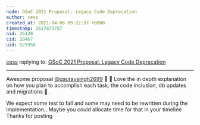 ```yaml
---
node: GSoC 2021 Proposal: Legacy Code Deprecation
author: cess
created_at: 2021-04-08 09:22:37 +0000
timestamp: 1617873757
nid: 26138
cid: 28467
uid: 525958
---
```




[cess](../profile/cess) replying to: [GSoC 2021 Proposal: Legacy Code Deprecation](../notes/gauravsingh2699/04-05-2021/gsoc-2021-proposal-legacy-code-deprecation)

----
Awesome proposal [@gauravsingh2699](/profile/gauravsingh2699)  🎉 🎉 
Love the in depth explanation on how  you plan to accomplish each task, the code inclusion, db updates and migrations 🎉 .

We expect some test to fail and some may need to be rewritten during the implementation...Maybe you could allocate time for that in your timeline
Thanks for posting